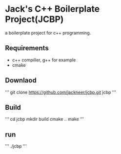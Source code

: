 # Jack's C++ Boilerplate Project(JCBP)

a boilerplate project for c++ programming.

## Requirements

* c++ compiller, g++ for example
* cmake

## Downlaod

'''
git clone https://github.com/jackneer/jcbp.git jcbp
'''

## Build

'''
cd jcbp
mkdir build
cmake ..
make
'''

## run
'''
./jcbp
'''